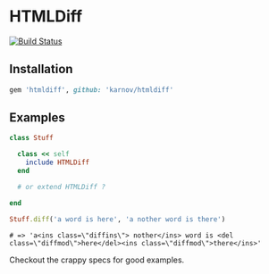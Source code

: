 # HTMLDiff

[![Build Status](https://travis-ci.org/karnov/htmldiff.svg?branch=master)](https://travis-ci.org/karnov/htmldiff)

## Installation

```ruby
gem 'htmldiff', github: 'karnov/htmldiff'
```

## Examples

```ruby
class Stuff

  class << self
    include HTMLDiff
  end

  # or extend HTMLDiff ?

end
```

```ruby
Stuff.diff('a word is here', 'a nother word is there')
```

```
# => 'a<ins class=\"diffins\"> nother</ins> word is <del class=\"diffmod\">here</del><ins class=\"diffmod\">there</ins>'
```

Checkout the crappy specs for good examples. 
